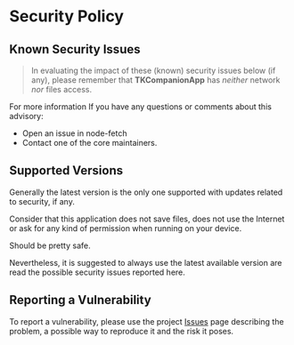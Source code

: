 <!--
© 2022 Marco Bresciani

Copying and distribution of this file, with or without modification,
are permitted in any medium without royalty provided the copyright
notice and this notice are preserved.
This file is offered as-is, without any warranty.

SPDX-FileCopyrightText: 2022 Marco Bresciani

SPDX-License-Identifier: FSFAP
-->
# Security Policy

## Known Security Issues
> In evaluating the impact of these (known) security issues below (if
> any), please remember that **TKCompanionApp** has _neither_ network
> _nor_ files access.

For more information
If you have any questions or comments about this advisory:
* Open an issue in node-fetch
* Contact one of the core maintainers.

## Supported Versions
Generally the latest version is the only one supported with updates
related to security, if any.

Consider that this application does not save files, does not use the
Internet or ask for any kind of permission when running on your device.

Should be pretty safe.

Nevertheless, it is suggested to always use the latest available version
are read the possible security issues reported here.

## Reporting a Vulnerability
To report a vulnerability, please use the project
[Issues](https://github.com/marcoXbresciani/TKCompanionApp/issues) page
describing the problem, a possible way to reproduce it and the risk it
poses.
